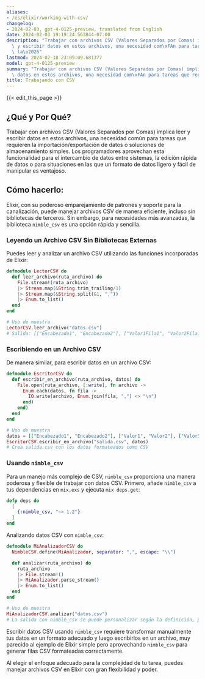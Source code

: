 ```yaml
---
aliases:
- /es/elixir/working-with-csv/
changelog:
- 2024-02-03, gpt-4-0125-preview, translated from English
date: 2024-02-03 19:19:24.563844-07:00
description: "Trabajar con archivos CSV (Valores Separados por Comas) implica leer\
  \ y escribir datos en estos archivos, una necesidad com\xFAn para tareas que requieren\
  \ la\u2026"
lastmod: 2024-02-18 23:09:09.681377
model: gpt-4-0125-preview
summary: "Trabajar con archivos CSV (Valores Separados por Comas) implica leer y escribir\
  \ datos en estos archivos, una necesidad com\xFAn para tareas que requieren la\u2026"
title: Trabajando con CSV
---
```


{{< edit_this_page >}}

## ¿Qué y Por Qué?

Trabajar con archivos CSV (Valores Separados por Comas) implica leer y escribir datos en estos archivos, una necesidad común para tareas que requieren la importación/exportación de datos o soluciones de almacenamiento simples. Los programadores aprovechan esta funcionalidad para el intercambio de datos entre sistemas, la edición rápida de datos o para situaciones en las que un formato de datos ligero y fácil de manipular es ventajoso.

## Cómo hacerlo:

Elixir, con su poderoso emparejamiento de patrones y soporte para la canalización, puede manejar archivos CSV de manera eficiente, incluso sin bibliotecas de terceros. Sin embargo, para necesidades más avanzadas, la biblioteca `nimble_csv` es una opción rápida y sencilla.

### Leyendo un Archivo CSV Sin Bibliotecas Externas

Puedes leer y analizar un archivo CSV utilizando las funciones incorporadas de Elixir:

```elixir
defmodule LectorCSV do
  def leer_archivo(ruta_archivo) do
    File.stream!(ruta_archivo)
    |> Stream.map(&String.trim_trailing/1)
    |> Stream.map(&String.split(&1, ","))
    |> Enum.to_list()
  end
end

# Uso de muestra
LectorCSV.leer_archivo("datos.csv")
# Salida: [["Encabezado1", "Encabezado2"], ["Valor1Fila1", "Valor2Fila1"], ["Valor1Fila2", "Valor2Fila2"]]
```

### Escribiendo en un Archivo CSV

De manera similar, para escribir datos en un archivo CSV:

```elixir
defmodule EscritorCSV do
  def escribir_en_archivo(ruta_archivo, datos) do
    File.open(ruta_archivo, [:write], fn archivo ->
      Enum.each(datos, fn fila ->
        IO.write(archivo, Enum.join(fila, ",") <> "\n")
      end)
    end)
  end
end

# Uso de muestra
datos = [["Encabezado1", "Encabezado2"], ["Valor1", "Valor2"], ["Valor3", "Valor4"]]
EscritorCSV.escribir_en_archivo("salida.csv", datos)
# Crea salida.csv con los datos formateados como CSV
```

### Usando `nimble_csv`

Para un manejo más complejo de CSV, `nimble_csv` proporciona una manera poderosa y flexible de trabajar con datos CSV. Primero, añade `nimble_csv` a tus dependencias en `mix.exs` y ejecuta `mix deps.get`:

```elixir
defp deps do
  [
    {:nimble_csv, "~> 1.2"}
  ]
end
```

Analizando datos CSV con `nimble_csv`:

```elixir
defmodule MiAnalizadorCSV do
  NimbleCSV.define(MiAnalizador, separator: ",", escape: "\\")

  def analizar(ruta_archivo) do
    ruta_archivo
    |> File.stream!()
    |> MiAnalizador.parse_stream()
    |> Enum.to_list()
  end
end

# Uso de muestra
MiAnalizadorCSV.analizar("datos.csv")
# La salida con nimble_csv se puede personalizar según la definición, pero generalmente parece una lista de listas o tuplas dependiendo de cómo configures tu analizador.
```

Escribir datos CSV usando `nimble_csv` requiere transformar manualmente tus datos en un formato adecuado y luego escribirlos en un archivo, muy parecido al ejemplo de Elixir simple pero aprovechando `nimble_csv` para generar filas CSV formateadas correctamente.

Al elegir el enfoque adecuado para la complejidad de tu tarea, puedes manejar archivos CSV en Elixir con gran flexibilidad y poder.
